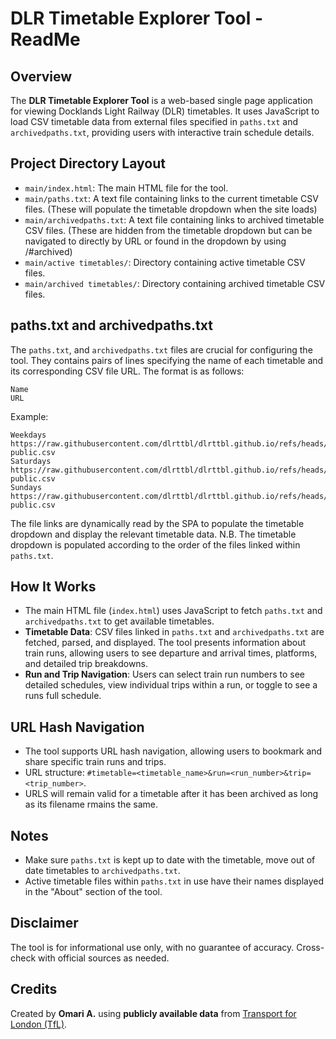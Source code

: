 # DLR Timetable Explorer Tool - ReadMe

## Overview
The **DLR Timetable Explorer Tool** is a web-based single page application for viewing Docklands Light Railway (DLR) timetables. It uses JavaScript to load CSV timetable data from external files specified in `paths.txt` and `archivedpaths.txt`, providing users with interactive train schedule details.

## Project Directory Layout
- `main/index.html`: The main HTML file for the tool.
- `main/paths.txt`: A text file containing links to the current timetable CSV files. (These will populate the timetable dropdown when the site loads) 
- `main/archivedpaths.txt`: A text file containing links to archived timetable CSV files. (These are hidden from the timetable dropdown but can be navigated to directly by URL or found in the dropdown by using /#archived)
- `main/active timetables/`: Directory containing active timetable CSV files.
- `main/archived timetables/`: Directory containing archived timetable CSV files.

## paths.txt and archivedpaths.txt
The `paths.txt`, and `archivedpaths.txt` files are crucial for configuring the tool. They contains pairs of lines specifying the name of each timetable and its corresponding CSV file URL. The format is as follows:
```
Name
URL
```
Example:
```
Weekdays
https://raw.githubusercontent.com/dlrttbl/dlrttbl.github.io/refs/heads/main/active%20timetables/241104mf-public.csv
Saturdays
https://raw.githubusercontent.com/dlrttbl/dlrttbl.github.io/refs/heads/main/active%20timetables/241109sa-public.csv
Sundays
https://raw.githubusercontent.com/dlrttbl/dlrttbl.github.io/refs/heads/main/active%20timetables/241110su-public.csv
```
The file links are dynamically read by the SPA to populate the timetable dropdown and display the relevant timetable data.
N.B. The timetable dropdown is populated according to the order of the files linked within `paths.txt`.

## How It Works
- The main HTML file (`index.html`) uses JavaScript to fetch `paths.txt` and `archivedpaths.txt` to get available timetables.
- **Timetable Data**: CSV files linked in `paths.txt` and `archivedpaths.txt` are fetched, parsed, and displayed. The tool presents information about train runs, allowing users to see departure and arrival times, platforms, and detailed trip breakdowns.
- **Run and Trip Navigation**: Users can select train run numbers to see detailed schedules, view individual trips within a run, or toggle to see a runs full schedule.

## URL Hash Navigation
- The tool supports URL hash navigation, allowing users to bookmark and share specific train runs and trips.
- URL structure: `#timetable=<timetable_name>&run=<run_number>&trip=<trip_number>`.
- URLS will remain valid for a timetable after it has been archived as long as its filename rmains the same.

## Notes
- Make sure `paths.txt` is kept up to date with the timetable, move out of date timetables to `archivedpaths.txt`.
- Active timetable files within `paths.txt` in use have their names displayed in the "About" section of the tool.

## Disclaimer
The tool is for informational use only, with no guarantee of accuracy. Cross-check with official sources as needed.

## Credits
Created by **Omari A.** using **publicly available data** from [Transport for London (TfL)]([https://tfl.gov.uk](https://tfl.gov.uk/corporate/transparency/freedom-of-information/foi-request-detail?referenceId=FOI-2196-2425)).
